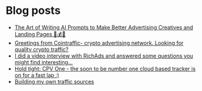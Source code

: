 # Blog posts
<!-- BLOG-POST-LIST:START -->
- [The Art of Writing AI Prompts to Make Better Advertising Creatives and Landing Pages 🚀💰🤖](https://afflift.com/f/threads/the-art-of-writing-ai-prompts-to-make-better-advertising-creatives-and-landing-pages-%F0%9F%9A%80%F0%9F%92%B0%F0%9F%A4%96.10728/)
- [Greetings from Cointraffic- crypto advertising network. Looking for quality crypto traffic?](https://afflift.com/f/threads/greetings-from-cointraffic-crypto-advertising-network-looking-for-quality-crypto-traffic.10543/)
- [I did a video interview with RichAds and answered some questions you might find interesting...](https://afflift.com/f/threads/i-did-a-video-interview-with-richads-and-answered-some-questions-you-might-find-interesting.10727/)
- [Hold tight: CPV One - the soon to be number one cloud based tracker is on for a fast lap :&rpar;](https://afflift.com/f/threads/hold-tight-cpv-one-the-soon-to-be-number-one-cloud-based-tracker-is-on-for-a-fast-lap.10731/)
- [Building my own traffic sources](https://afflift.com/f/threads/building-my-own-traffic-sources.10721/)
<!-- BLOG-POST-LIST:END -->
